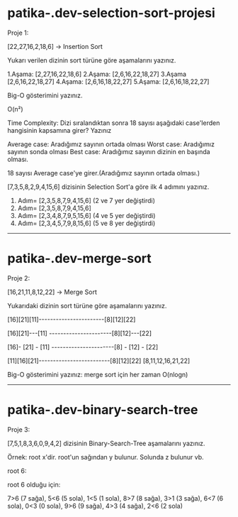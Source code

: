 # patika-.dev-selection-sort-projesi

Proje 1:

[22,27,16,2,18,6] -> Insertion Sort

Yukarı verilen dizinin sort türüne göre aşamalarını yazınız.

1.Aşama: [2,27,16,22,18,6]
2.Aşama: [2,6,16,22,18,27]
3.Aşama  [2,6,16,22,18,27]
4.Aşama: [2,6,16,18,22,27]
5.Aşama: [2,6,16,18,22,27]

Big-O gösterimini yazınız.

O(n²)

Time Complexity: Dizi sıralandıktan sonra 18 sayısı aşağıdaki case'lerden hangisinin kapsamına girer? Yazınız

Average case: Aradığımız sayının ortada olması
Worst case: Aradığımız sayının sonda olması
Best case: Aradığımız sayının dizinin en başında olması.

18 sayısı Average case'ye girer.(Aradığımız sayının ortada olması.)

[7,3,5,8,2,9,4,15,6] dizisinin Selection Sort'a göre ilk 4 adımını yazınız.

1. Adım= [2,3,5,8,7,9,4,15,6] (2 ve 7 yer değiştirdi)
2. Adım= [2,3,5,8,7,9,4,15,6]
3. Adım= [2,3,4,8,7,9,5,15,6] (4 ve 5 yer değiştirdi)
4. Adım= [2,3,4,5,7,9,8,15,6] (5 ve 8 yer değiştirdi)
-----------------------------------------------------------------------------------------------------------------
# patika-.dev-merge-sort

Proje 2:

[16,21,11,8,12,22] -> Merge Sort

Yukarıdaki dizinin sort türüne göre aşamalarını yazınız.

[16][21][11]-----------------------[8][12][22]

[16][21]---[11] ----------------------[8][12]---[22]

[16]- [21] - [11] ----------------------[8] - [12] - [22]
                    
[11][16][21]-------------------------[8][12][22]
              [8,11,12,16,21,22]

Big-O gösterimini yazınız:
merge sort için her zaman O(nlogn)

--------------------------------------------------------------------------------------------------------------------
# patika-.dev-binary-search-tree

Proje 3:

[7,5,1,8,3,6,0,9,4,2] dizisinin Binary-Search-Tree aşamalarını yazınız.

Örnek: root x'dir. root'un sağından y bulunur. Solunda z bulunur vb.

root 6:                   

root 6 olduğu için: 


7>6 (7 sağa), 5<6 (5 sola), 1<5 (1 sola), 8>7 (8 sağa), 3>1 (3 sağa), 6<7 (6 sola), 0<3 (0 sola), 9>6 (9 sağa), 4>3 (4 sağa), 2<6 (2 sola)
